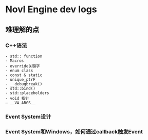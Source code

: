 # Novl Engine dev logs

## 难理解的点

### C++语法
    - std:: function
    - Macros
    - override关键字
    - enum class
    - const & static
    - unique_ptrF
    - __debugbreak()
    - std::bind()
    - std::placeholders
    - void 指针
    — __VA_ARGS__

### Event System设计

### Event System和Windows，如何通过callback触发Event

